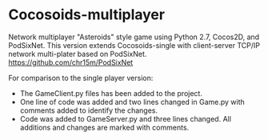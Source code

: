 # Cocosoids-multiplayer
Network multiplayer "Asteroids" style game using Python 2.7, Cocos2D, and PodSixNet.
This version extends Cocosoids-single with client-server TCP/IP network multi-plater based on PodSixNet. https://github.com/chr15m/PodSixNet

For comparison to the single player version:

- The GameClient.py files has been added to the project.
- One line of code was added and two lines changed in Game.py with comments added to identify the changes.
- Code was added to GameServer.py and three lines changed. All additions and changes are marked with comments.
